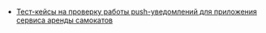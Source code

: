 - [Тест-кейсы на проверку работы push-уведомлений для приложения сервиса аренды самокатов](https://docs.google.com/spreadsheets/d/1CzTtB30RcsDReQ5SKmtjs5AwfDPmKRin/edit?usp=sharing&ouid=103326146977120671907&rtpof=true&sd=true)